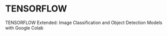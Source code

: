 # TENSORFLOW
TENSORFLOW Extended: Image Classification and Object Detection Models with Google Colab
